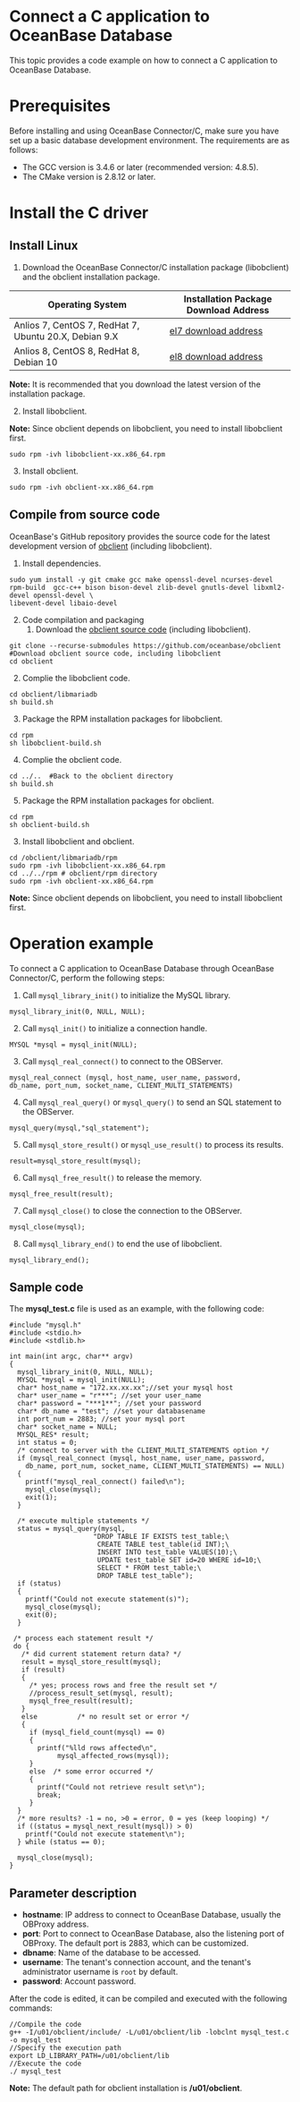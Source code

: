 # Connect a C application to OceanBase Database

This topic provides a code example on how to connect a C application to OceanBase Database. 
<a name="eerxc"></a>
# Prerequisites
Before installing and using OceanBase Connector/C, make sure you have set up a basic database development environment. The requirements are as follows:

- The GCC version is 3.4.6 or later (recommended version: 4.8.5). 
- The CMake version is 2.8.12 or later.
<a name="FnpQH"></a>
# Install the C driver
<a name="p64vJ"></a>
## Install Linux

1. Download the OceanBase Connector/C installation package (libobclient) and the obclient installation package.

| **Operating System** | **Installation Package Download Address** |
| --- | --- |
| Anlios 7, CentOS 7, RedHat 7, Ubuntu 20.X, Debian 9.X | [el7 download address](https://mirrors.aliyun.com/oceanbase/community/stable/el/7/x86_64/) |
| Anlios 8, CentOS 8, RedHat 8, Debian 10 | [el8 download address](https://mirrors.aliyun.com/oceanbase/community/stable/el/8/x86_64/) |

**Note:** It is recommended that you download the latest version of the installation package.

2. Install libobclient. 

**Note:** Since obclient depends on libobclient, you need to install libobclient first. 
```
sudo rpm -ivh libobclient-xx.x86_64.rpm
```

3. Install obclient. 
```
sudo rpm -ivh obclient-xx.x86_64.rpm
```

<a name="a1Q26"></a>
## Compile from source code
OceanBase's GitHub repository provides the source code for the latest development version of [obclient](https://github.com/oceanbase/obclient) (including libobclient). 

1. Install dependencies. 
```
sudo yum install -y git cmake gcc make openssl-devel ncurses-devel rpm-build  gcc-c++ bison bison-devel zlib-devel gnutls-devel libxml2-devel openssl-devel \
libevent-devel libaio-devel
```

2. Code compilation and packaging
   1. Download the [obclient source code](https://github.com/oceanbase/obclient) (including libobclient).
```
git clone --recurse-submodules https://github.com/oceanbase/obclient #Download obclient source code, including libobclient
cd obclient
```

   2. Complie the libobclient code.
```
cd obclient/libmariadb
sh build.sh
```

   3. Package the RPM installation packages for libobclient.
```
cd rpm
sh libobclient-build.sh
```

   4. Complie the obclient code.
```
cd ../..  #Back to the obclient directory
sh build.sh
```

   5. Package the RPM installation packages for obclient.
```
cd rpm
sh obclient-build.sh
```

3. Install libobclient and obclient. 
```
cd /obclient/libmariadb/rpm
sudo rpm -ivh libobclient-xx.x86_64.rpm
cd ../../rpm # obclient/rpm directory
sudo rpm -ivh obclient-xx.x86_64.rpm
```
**Note:** Since obclient depends on libobclient, you need to install libobclient first. 

<a name="qQqtv"></a>
# Operation example
To connect a C application to OceanBase Database through OceanBase Connector/C, perform the following steps:

1. Call `mysql_library_init()` to initialize the MySQL library. 
```
mysql_library_init(0, NULL, NULL);
```

2. Call `mysql_init()` to initialize a connection handle. 
```
MYSQL *mysql = mysql_init(NULL);
```

3. Call `mysql_real_connect()` to connect to the OBServer. 
```
mysql_real_connect (mysql, host_name, user_name, password,
db_name, port_num, socket_name, CLIENT_MULTI_STATEMENTS)
```

4. Call `mysql_real_query()` or `mysql_query()` to send an SQL statement to the OBServer. 
```
mysql_query(mysql,"sql_statement");
```

5. Call `mysql_store_result()` or `mysql_use_result()` to process its results. 
```
result=mysql_store_result(mysql);
```

6. Call `mysql_free_result()` to release the memory. 
```
mysql_free_result(result);
```

7. Call `mysql_close()` to close the connection to the OBServer. 
```
mysql_close(mysql);
```

8. Call `mysql_library_end()` to end the use of libobclient. 
```
mysql_library_end();
```

<a name="hipKs"></a>
## Sample code
The **mysql_test.c** file is used as an example, with the following code:
```
#include "mysql.h"
#include <stdio.h>
#include <stdlib.h>

int main(int argc, char** argv)
{
  mysql_library_init(0, NULL, NULL);
  MYSQL *mysql = mysql_init(NULL);
  char* host_name = "172.xx.xx.xx";//set your mysql host
  char* user_name = "r***"; //set your user_name
  char* password = "***1**"; //set your password
  char* db_name = "test"; //set your databasename
  int port_num = 2883; //set your mysql port
  char* socket_name = NULL;
  MYSQL_RES* result;
  int status = 0;
  /* connect to server with the CLIENT_MULTI_STATEMENTS option */
  if (mysql_real_connect (mysql, host_name, user_name, password,
    db_name, port_num, socket_name, CLIENT_MULTI_STATEMENTS) == NULL)
  {
    printf("mysql_real_connect() failed\n");
    mysql_close(mysql);
    exit(1);
  }

  /* execute multiple statements */
  status = mysql_query(mysql,
                     "DROP TABLE IF EXISTS test_table;\
                      CREATE TABLE test_table(id INT);\
                      INSERT INTO test_table VALUES(10);\
                      UPDATE test_table SET id=20 WHERE id=10;\
                      SELECT * FROM test_table;\
                      DROP TABLE test_table");
  if (status)
  {
    printf("Could not execute statement(s)");
    mysql_close(mysql);
    exit(0);
  }

 /* process each statement result */
 do {
   /* did current statement return data? */
   result = mysql_store_result(mysql);
   if (result)
   {
     /* yes; process rows and free the result set */
     //process_result_set(mysql, result);
     mysql_free_result(result);
   }
   else          /* no result set or error */
   {
     if (mysql_field_count(mysql) == 0)
     {
       printf("%lld rows affected\n",
            mysql_affected_rows(mysql));
     }
     else  /* some error occurred */
     {
       printf("Could not retrieve result set\n");
       break;
     }
  }
  /* more results? -1 = no, >0 = error, 0 = yes (keep looping) */
  if ((status = mysql_next_result(mysql)) > 0)
    printf("Could not execute statement\n");
  } while (status == 0);

  mysql_close(mysql);
}
```
<a name="sKR9q"></a>
## Parameter description

- **hostname**: IP address to connect to OceanBase Database, usually the OBProxy address.
- **port**: Port to connect to OceanBase Database, also the listening port of OBProxy. The default port is 2883, which can be customized.
- **dbname**: Name of the database to be accessed.
- **username**: The tenant's connection account, and the tenant's administrator username is `root` by default.
- **password**: Account password.

After the code is edited, it can be compiled and executed with the following commands:
```
//Compile the code
g++ -I/u01/obclient/include/ -L/u01/obclient/lib -lobclnt mysql_test.c -o mysql_test
//Specify the execution path
export LD_LIBRARY_PATH=/u01/obclient/lib
//Execute the code
./ mysql_test
```
**Note:** The default path for obclient installation is **/u01/obclient**.
